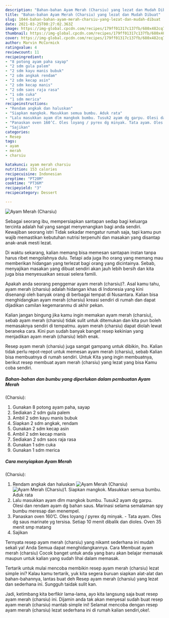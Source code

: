 ```yaml
---
description: "Bahan-bahan Ayam Merah (Charsiu) yang lezat dan Mudah Dibuat"
title: "Bahan-bahan Ayam Merah (Charsiu) yang lezat dan Mudah Dibuat"
slug: 1044-bahan-bahan-ayam-merah-charsiu-yang-lezat-dan-mudah-dibuat
date: 2021-03-25T00:27:02.363Z
image: https://img-global.cpcdn.com/recipes/179ff01317c137fb/680x482cq70/ayam-merah-charsiu-foto-resep-utama.jpg
thumbnail: https://img-global.cpcdn.com/recipes/179ff01317c137fb/680x482cq70/ayam-merah-charsiu-foto-resep-utama.jpg
cover: https://img-global.cpcdn.com/recipes/179ff01317c137fb/680x482cq70/ayam-merah-charsiu-foto-resep-utama.jpg
author: Marvin McCormick
ratingvalue: 4
reviewcount: 11
recipeingredient:
- "8 potong ayam paha sayap"
- "2 sdm gula palem"
- "2 sdm kayu manis bubuk"
- "2 sdm angkak rendam"
- "2 sdm kecap asin"
- "2 sdm kecap manis"
- "2 sdm saos raja rasa"
- "1 sdm cuka"
- "1 sdm merica"
recipeinstructions:
- "Rendam angkak dan haluskan"
- "Siapkan mangkok. Masukkan semua bumbu. Aduk rata"
- "Lalu masukkan ayam dlm mangkok bumbu. Tusuk2 ayam dg garpu. Olesi dan rendam ayam dg bahan saus. Marinasi selama semalaman spy bumbu meresap dan menempel."
- "Panaskan oven 160’C. Oles loyang / pyrex dg minyak. Tata ayam. Oles dg saus marinate yg tersisa. Setiap 10 menit dibalik dan dioles. Oven 35 menit smp matang"
- "Sajikan"
categories:
- Resep
tags:
- ayam
- merah
- charsiu

katakunci: ayam merah charsiu 
nutrition: 153 calories
recipecuisine: Indonesian
preptime: "PT20M"
cooktime: "PT36M"
recipeyield: "3"
recipecategory: Dessert

---
```



![Ayam Merah
(Charsiu)](https://img-global.cpcdn.com/recipes/179ff01317c137fb/680x482cq70/ayam-merah-charsiu-foto-resep-utama.jpg)

Sebagai seorang ibu, mempersiapkan santapan sedap bagi keluarga tercinta adalah hal yang sangat menyenangkan bagi anda sendiri. Kewajiban seorang istri Tidak sekadar mengatur rumah saja, tapi kamu pun wajib memastikan kebutuhan nutrisi terpenuhi dan masakan yang disantap anak-anak mesti lezat.

Di waktu  sekarang, kalian memang bisa memesan santapan instan tanpa harus ribet mengolahnya dulu. Tetapi ada juga lho orang yang memang mau memberikan hidangan yang terlezat bagi orang yang dicintainya. Sebab, menyajikan masakan yang dibuat sendiri akan jauh lebih bersih dan kita juga bisa menyesuaikan sesuai selera famili. 



Apakah anda seorang penggemar ayam merah
(charsiu)?. Asal kamu tahu, ayam merah
(charsiu) adalah hidangan khas di Indonesia yang kini disenangi oleh banyak orang di berbagai tempat di Nusantara. Kalian bisa menghidangkan ayam merah
(charsiu) kreasi sendiri di rumah dan dapat dijadikan camilan kegemaranmu di akhir pekan.

Kalian jangan bingung jika kamu ingin memakan ayam merah
(charsiu), sebab ayam merah
(charsiu) tidak sulit untuk ditemukan dan kita pun boleh memasaknya sendiri di tempatmu. ayam merah
(charsiu) dapat diolah lewat beraneka cara. Kini pun sudah banyak banget resep kekinian yang menjadikan ayam merah
(charsiu) lebih enak.

Resep ayam merah
(charsiu) juga sangat gampang untuk dibikin, lho. Kalian tidak perlu repot-repot untuk memesan ayam merah
(charsiu), sebab Kalian bisa membuatnya di rumah sendiri. Untuk Kita yang ingin membuatnya, berikut resep membuat ayam merah
(charsiu) yang lezat yang bisa Kamu coba sendiri.

<!--inarticleads1-->

##### Bahan-bahan dan bumbu yang diperlukan dalam pembuatan Ayam Merah
(Charsiu):

1. Gunakan 8 potong ayam paha, sayap
1. Sediakan 2 sdm gula palem
1. Ambil 2 sdm kayu manis bubuk
1. Siapkan 2 sdm angkak, rendam
1. Gunakan 2 sdm kecap asin
1. Ambil 2 sdm kecap manis
1. Sediakan 2 sdm saos raja rasa
1. Gunakan 1 sdm cuka
1. Gunakan 1 sdm merica




<!--inarticleads2-->

##### Cara menyiapkan Ayam Merah
(Charsiu):

1. Rendam angkak dan haluskan
<img src="https://img-global.cpcdn.com/steps/cafdf483d7631dfb/160x128cq70/ayam-merah-charsiu-langkah-memasak-1-foto.jpg" alt="Ayam Merah
(Charsiu)"><img src="https://img-global.cpcdn.com/steps/c3fbe95b54cfe7d2/160x128cq70/ayam-merah-charsiu-langkah-memasak-1-foto.jpg" alt="Ayam Merah
(Charsiu)">1. Siapkan mangkok. Masukkan semua bumbu. Aduk rata
1. Lalu masukkan ayam dlm mangkok bumbu. Tusuk2 ayam dg garpu. Olesi dan rendam ayam dg bahan saus. Marinasi selama semalaman spy bumbu meresap dan menempel.
1. Panaskan oven 160’C. Oles loyang / pyrex dg minyak. - Tata ayam. Oles dg saus marinate yg tersisa. Setiap 10 menit dibalik dan dioles. Oven 35 menit smp matang
1. Sajikan




Ternyata resep ayam merah
(charsiu) yang nikamt sederhana ini mudah sekali ya! Anda Semua dapat menghidangkannya. Cara Membuat ayam merah
(charsiu) Cocok banget untuk anda yang baru akan belajar memasak maupun untuk kalian yang sudah lihai dalam memasak.

Tertarik untuk mulai mencoba membikin resep ayam merah
(charsiu) lezat simple ini? Kalau kamu tertarik, yuk kita segera buruan siapkan alat-alat dan bahan-bahannya, lantas buat deh Resep ayam merah
(charsiu) yang lezat dan sederhana ini. Sungguh taidak sulit kan. 

Jadi, ketimbang kita berfikir lama-lama, ayo kita langsung saja buat resep ayam merah
(charsiu) ini. Dijamin anda tak akan menyesal sudah buat resep ayam merah
(charsiu) mantab simple ini! Selamat mencoba dengan resep ayam merah
(charsiu) lezat sederhana ini di rumah kalian sendiri,oke!.

